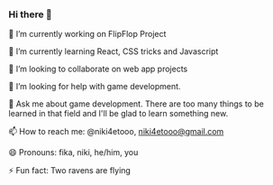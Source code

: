 ### Hi there 👋

🔭 I’m currently working on FlipFlop Project

🌱 I’m currently learning React, CSS tricks and Javascript

👯 I’m looking to collaborate on web app projects

🤔 I’m looking for help with game development.

💬 Ask me about game development. There are too many things to be learned in that field and I'll be glad to learn something new.

📫 How to reach me: @niki4etooo, niki4etooo@gmail.com

😄 Pronouns: fika, niki, he/him, you

⚡ Fun fact: Two ravens are flying
